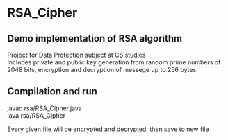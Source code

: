 # RSA_Cipher  

## Demo implementation of RSA algorithm  
Project for Data Protection subject at CS studies  
Includes private and public key generation from random prime numbers of 2048 bits, encryption and decryption of messege up to 256 bytes  

## Compilation and run  
javac rsa/RSA_Cipher.java  
java rsa/RSA_Cipher <list of files>  
  
Every given file will be encrypted and decrypted, then save to new file  
